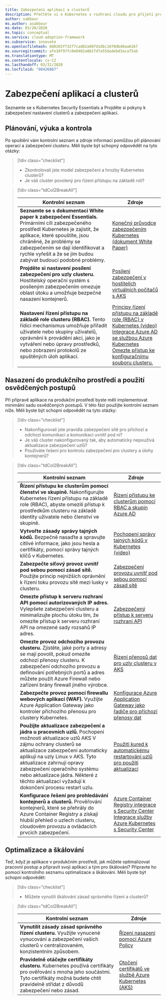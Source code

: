 ```yaml
---
title: Zabezpečení aplikací a clusterů
description: Přečtěte si o Kubernetes v rozhraní cloudu pro přijetí pro zabezpečení clusteru a aplikací.
author: sabbour
ms.author: asabbour
ms.date: 03/20/2020
ms.topic: conceptual
ms.service: cloud-adoption-framework
ms.subservice: innovate
ms.openlocfilehash: 8d0265ff32f7cad82a98fd1dbc1070db40aa6167
ms.sourcegitcommit: afe10f97fc0e0402a881fdfa55dadebd3aca75ab
ms.translationtype: MT
ms.contentlocale: cs-CZ
ms.lasthandoff: 03/31/2020
ms.locfileid: "80426887"
---
```

<!-- cSpell:ignore asabbour sabbour kured -->

# <a name="cluster-and-application-security"></a>Zabezpečení aplikací a clusterů

Seznamte se s Kubernetes Security Essentials a Projděte si pokyny k zabezpečení nastavení clusterů a zabezpečení aplikací.

## <a name="plan-train-and-proof"></a>Plánování, výuka a kontrola

Po spuštění vám kontrolní seznam a zdroje informací pomůžou při plánování operací a zabezpečení clusteru. Měli byste být schopný odpovědět na tyto otázky:

> [!div class="checklist"]
>
> - Zkontrolovali jste model zabezpečení a hrozby Kubernetes clusterů?
> - Je váš cluster povolený pro řízení přístupu na základě rolí?

<!-- markdownlint-disable MD033 -->

> [!div class="tdCol2BreakAll"]
>
> | Kontrolní seznam  | Zdroje |
> |------------------------------------------------------------------|-----------------------------------------------------------------|
> | **Seznamte se s dokumentací White paper k zabezpečení Essentials.** Primárními cíli zabezpečeného prostředí Kubernetes je zajistit, že aplikace, které spouštíte, jsou chráněné, že problémy se zabezpečením se dají identifikovat a rychle vyřešit a že se jim budou zabývat budoucí podobné problémy. | [Konečný průvodce zabezpečením Kubernetes (dokument White Paper)](https://clouddamcdnprodep.azureedge.net/gdc/gdc8LXmoZ/original)     |
> | **Projděte si nastavení posílení zabezpečení pro uzly clusteru.** Hostitelský operační systém s posíleným zabezpečením omezuje oblast útoku a umožňuje bezpečné nasazení kontejnerů. | [Posílení zabezpečení v hostitelích virtuálních počítačů s AKS](https://docs.microsoft.com/azure/aks/security-hardened-vm-host-image)     |
> | **Nastavení řízení přístupu na základě role clusteru (RBAC).** Tento řídicí mechanismus umožňuje přiřadit uživatele nebo skupiny uživatelů, oprávnění k provádění akcí, jako je vytváření nebo úpravy prostředků, nebo zobrazení protokolů ze spuštěných úloh aplikací. | [Principy řízení přístupu na základě role (RBAC) v Kubernetes (video)](https://www.youtube.com/watch?v=G3R24JSlGjY&list=PLLasX02E8BPCrIhFrc_ZiINhbRkYMKdPT&index=12) <br/> [Integrace Azure AD se službou Azure Kubernetes](https://docs.microsoft.com/azure/aks/azure-ad-integration) <br/> [Omezte přístup ke konfiguračnímu souboru clusteru.](https://docs.microsoft.com/azure/aks/control-kubeconfig-access)   |

## <a name="deploy-to-production-and-apply-best-practices"></a>Nasazení do produkčního prostředí a použití osvědčených postupů

Při přípravě aplikace na produkční prostředí byste měli implementovat minimální sadu osvědčených postupů. V této fázi použijte kontrolní seznam níže. Měli byste být schopni odpovědět na tyto otázky:

> [!div class="checklist"]
>
> - Nakonfigurovali jste pravidla zabezpečení sítě pro příchozí a odchozí komunikaci a komunikaci uvnitř pod ní?
> - Je váš cluster nakonfigurovaný tak, aby automaticky nepoužívá aktualizace zabezpečení uzlů?
> - Používáte řešení pro kontrolu zabezpečení pro clustery a úlohy kontejnerů?

<!-- markdownlint-disable MD033 -->

> [!div class="tdCol2BreakAll"]
>
> | Kontrolní seznam  | Zdroje |
> |------------------------------------------------------------------|-----------------------------------------------------------------|
> | **Řízení přístupu ke clusterům pomocí členství ve skupině.** Nakonfigurujte Kubernetes řízení přístupu na základě role (RBAC), abyste omezili přístup k prostředkům clusteru na základě identity uživatele nebo členství ve skupině. | [Řízení přístupu ke clusterům pomocí RBAC a skupin Azure AD](https://docs.microsoft.com/azure/aks/azure-ad-rbac)    |
> | **Vytvořte zásady správy tajných kódů.** Bezpečně nasaďte a spravujte citlivé informace, jako jsou hesla a certifikáty, pomocí správy tajných klíčů v Kubernetes. | [Pochopení správy tajných kódů v Kubernetes (video)](https://www.youtube.com/watch?v=KmhM33j5WYk&list=PLLasX02E8BPCrIhFrc_ZiINhbRkYMKdPT&index=10) |
> | **Zabezpečte síťový provoz uvnitř pod sebou pomocí zásad sítě.** Použijte princip nejnižších oprávnění k řízení toku provozu sítě mezi lusky v clusteru. | [Zabezpečení provozu uvnitř pod sebou pomocí zásad sítě](https://docs.microsoft.com/azure/aks/use-network-policies) |
> | **Omezte přístup k serveru rozhraní API pomocí autorizovaných IP adres.** Vylepšete zabezpečení clusteru a minimalizujte plochu útoku tím, že omezíte přístup k serveru rozhraní API na omezené sady rozsahů IP adres. | [Zabezpečený přístup k serveru rozhraní API](https://docs.microsoft.com/azure/aks/api-server-authorized-ip-ranges) |
> | **Omezte provoz odchozího provozu clusteru.** Zjistěte, jaké porty a adresy se mají povolit, pokud omezíte odchozí přenosy clusteru. K zabezpečení odchozího provozu a definování potřebných portů a adres můžete použít Azure Firewall nebo zařízení brány firewall jiného výrobce. | [Řízení přenosů dat pro uzly clusteru v AKS](https://docs.microsoft.com/azure/aks/limit-egress-traffic) |
> | **Zabezpečte provoz pomocí firewallu webových aplikací (WAF).** Využijte Azure Application Gateway jako kontroler příchozího přenosu pro clustery Kubernetes.  | [Konfigurace Azure Application Gateway jako řadiče pro příchozí přenosy dat](https://docs.microsoft.com/azure/application-gateway/ingress-controller-overview)    |
> | **Použijte aktualizace zabezpečení a jádra u pracovních uzlů.** Pochopení možnosti aktualizace uzlů AKS V zájmu ochrany clusterů se aktualizace zabezpečení automaticky aplikují na uzly Linux v AKS. Tyto aktualizace zahrnují opravy zabezpečení operačního systému nebo aktualizace jádra. Některé z těchto aktualizací vyžadují k dokončení procesu restart uzlu. | [Použití kured k automatickému restartování uzlů pro použití aktualizací](https://docs.microsoft.com/azure/aks/node-updates-kured) |
> | **Konfigurace řešení pro prohledávání kontejnerů a clusterů.** Prověřování kontejnerů, které se přehrály do Azure Container Registry a získají hlubší přehled o uzlech clusteru, cloudovém provozu a ovládacích prvcích zabezpečení. | [Azure Container Registry integrace s Security Center](https://docs.microsoft.com/azure/security-center/azure-container-registry-integration) <br/> [Integrace služby Azure Kubernetes s Security Center](https://docs.microsoft.com/azure/security-center/azure-kubernetes-service-integration)  |

## <a name="optimize-and-scale"></a>Optimalizace a škálování

Teď, když je aplikace v produkčním prostředí, jak můžete optimalizovat pracovní postup a připravit svoji aplikaci a tým pro škálování? Připravte ho pomocí kontrolního seznamu optimalizace a škálování. Měli byste být schopni odpovědět:

> [!div class="checklist"]
>
> - Můžete vynutili škálování zásad správného řízení a clusterů?

<!-- markdownlint-disable MD033 -->

> [!div class="tdCol2BreakAll"]
>
> | Kontrolní seznam  | Zdroje |
> |------------------------------------------------------------------|-----------------------------------------------------------------|
> | **Vynutilit zásady zásad správného řízení clusteru.** Využijte vynucené vynucování a zabezpečení vašich clusterů v centralizovaném, konzistentním způsobem. | [Řízení nasazení pomocí Azure Policy](https://docs.microsoft.com/azure/governance/policy/concepts/rego-for-aks)    |
> | **Pravidelně otáčejte certifikáty clusteru.** Kubernetes používá certifikáty pro ověřování s mnoha jeho součástmi. Tyto certifikáty možná budete chtít pravidelně střídat z důvodů zabezpečení nebo zásad. | [Otočení certifikátů ve službě Azure Kubernetes (AKS)](https://docs.microsoft.com/azure/aks/certificate-rotation)    |
